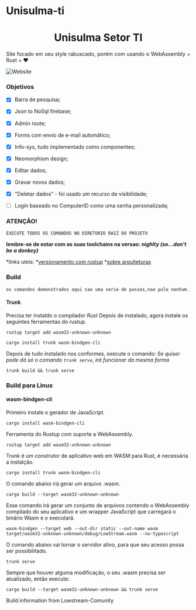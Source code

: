 # Unisulma-ti

<h1 align="center"> Unisulma Setor TI </h1>
<p align="justify"> Site focado em seu style rabuscado, porém com usando o WebAssembly + Rust = ❤</p>
<img alt="Website" src="https://img.shields.io/website?down_message=offline&up_message=online&url=https%3A%2F%2Funisulma-ti.web.app/"> 

<h3>Objetivos</h3>

  - [x] Barra de pesquisa;
  - [x] Json to NoSql firebase;
  - [x] Admin route;
  - [x] Forms com envio de e-mail automático;
  - [x] Info-sys, tudo implementado como componentes;
  - [x] Neomorphism design;
  - [x] Editar dados;
  - [X] Gravar novos dados;
  - [x] "Deletar dados" - foi usado um recurso de visibilidade;
  - [ ] Login baseado no ComputerID como uma senha personalizada;
  
  
  <h3>ATENÇÃO!</h3>

  
    EXECUTE TODOS OS COMANDOS NO DIRETORIO RAIZ DO PROJETO
  **lembre-se de estar com as suas toolchains na versao: _nighlty_ _(so...don't be a donkey)_** 
  
 *links uteis:
    *[versionamento com rustup](https://doc.rust-lang.org/edition-guide/rust-2018/rustup-for-managing-rust-versions.html)
    *[sobre arquiteturas](https://raw.githubusercontent.com/wiki/hjl-tools/x86-psABI/x86-64-psABI-1.0.pdf)
  
  <h3>Build</h3>
  
  	os comandos demonstrados aqui sao uma serie de passos,nao pule nenhum.
	
  
  <h4>Trunk</h4>
 
 	
  
  Precisa ter instaldo o compilador *Rust* 
  Depois de instalado, agora instale os seguintes ferramentas do rustup.

  
  ```
  rustup target add wasm32-unknown-unknown
  ```
  
  ```
  cargo install trunk wasm-bindgen-cli
  ```
  Depois de tudo instalado nos conformes, execute o comando:
  *Se quiser pode dá só o comando ```trunk serve```, irá funcionar da mesma forma*
  
  ```
  trunk build && trunk serve
  ```

  <h3>Build para Linux</h3>

				  
  <h4>wasm-bindgen-cli</h4>
  
  Primeiro instale o gerador de JavaScript.

  ```
  cargo install wasm-bindgen-cli
  
  ```
  
  Ferramenta do Rustup com suporte a WebAssembly.

  ```
  rustup target add wasm32-unknown-unknown
  ```

  Trunk é um construtor de aplicativo web em WASM para 
Rust, é necessária a instalção.
 
  ```
  cargo install trunk wasm-bindgen-cli
  ```
  
  O comando abaixo irá gerar um arquivo .wasm.

  ```
  cargo build --target wasm32-unknown-unknown

  ```
   
  Esse comando irá gerar um conjunto de arquivos
contendo o WebAssembly compilado do seu aplicativo e um
wrapper JavaScript que carregará o binário Wasm e o
executará.


  ```
  wasm-bindgen --target web --out-dir static --out-name wasm target/wasm32-unknown-unknown/debug/LowStream.wasm --no-typescript
  ```
  O comando abaixo vai tornar o servidor ativo, para 
que seu acesso possa ser possibilitado.

  ```
  trunk serve
  ```
  Sempre que houver alguma modificação, o seu .wasm precisa ser atualizado, então execute:
  
  ```
  cargo build --target wasm32-unknown-unknown && trunk serve

  ```

  Build information from Lowstream-Comunity
